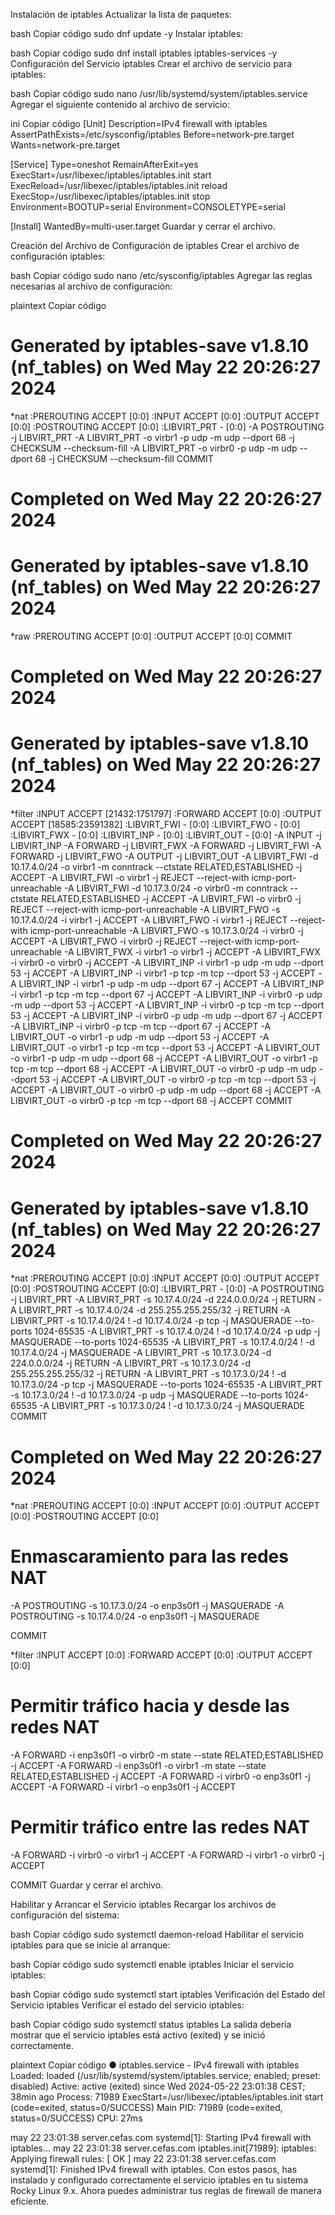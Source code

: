Instalación de iptables
Actualizar la lista de paquetes:

bash
Copiar código
sudo dnf update -y
Instalar iptables:

bash
Copiar código
sudo dnf install iptables iptables-services -y
Configuración del Servicio iptables
Crear el archivo de servicio para iptables:

bash
Copiar código
sudo nano /usr/lib/systemd/system/iptables.service
Agregar el siguiente contenido al archivo de servicio:

ini
Copiar código
[Unit]
Description=IPv4 firewall with iptables
AssertPathExists=/etc/sysconfig/iptables
Before=network-pre.target
Wants=network-pre.target

[Service]
Type=oneshot
RemainAfterExit=yes
ExecStart=/usr/libexec/iptables/iptables.init start
ExecReload=/usr/libexec/iptables/iptables.init reload
ExecStop=/usr/libexec/iptables/iptables.init stop
Environment=BOOTUP=serial
Environment=CONSOLETYPE=serial

[Install]
WantedBy=multi-user.target
Guardar y cerrar el archivo.

Creación del Archivo de Configuración de iptables
Crear el archivo de configuración iptables:

bash
Copiar código
sudo nano /etc/sysconfig/iptables
Agregar las reglas necesarias al archivo de configuración:

plaintext
Copiar código
# Generated by iptables-save v1.8.10 (nf_tables) on Wed May 22 20:26:27 2024
*nat
:PREROUTING ACCEPT [0:0]
:INPUT ACCEPT [0:0]
:OUTPUT ACCEPT [0:0]
:POSTROUTING ACCEPT [0:0]
:LIBVIRT_PRT - [0:0]
-A POSTROUTING -j LIBVIRT_PRT
-A LIBVIRT_PRT -o virbr1 -p udp -m udp --dport 68 -j CHECKSUM --checksum-fill
-A LIBVIRT_PRT -o virbr0 -p udp -m udp --dport 68 -j CHECKSUM --checksum-fill
COMMIT
# Completed on Wed May 22 20:26:27 2024
# Generated by iptables-save v1.8.10 (nf_tables) on Wed May 22 20:26:27 2024
*raw
:PREROUTING ACCEPT [0:0]
:OUTPUT ACCEPT [0:0]
COMMIT
# Completed on Wed May 22 20:26:27 2024
# Generated by iptables-save v1.8.10 (nf_tables) on Wed May 22 20:26:27 2024
*filter
:INPUT ACCEPT [21432:1751797]
:FORWARD ACCEPT [0:0]
:OUTPUT ACCEPT [18585:23591382]
:LIBVIRT_FWI - [0:0]
:LIBVIRT_FWO - [0:0]
:LIBVIRT_FWX - [0:0]
:LIBVIRT_INP - [0:0]
:LIBVIRT_OUT - [0:0]
-A INPUT -j LIBVIRT_INP
-A FORWARD -j LIBVIRT_FWX
-A FORWARD -j LIBVIRT_FWI
-A FORWARD -j LIBVIRT_FWO
-A OUTPUT -j LIBVIRT_OUT
-A LIBVIRT_FWI -d 10.17.4.0/24 -o virbr1 -m conntrack --ctstate RELATED,ESTABLISHED -j ACCEPT
-A LIBVIRT_FWI -o virbr1 -j REJECT --reject-with icmp-port-unreachable
-A LIBVIRT_FWI -d 10.17.3.0/24 -o virbr0 -m conntrack --ctstate RELATED,ESTABLISHED -j ACCEPT
-A LIBVIRT_FWI -o virbr0 -j REJECT --reject-with icmp-port-unreachable
-A LIBVIRT_FWO -s 10.17.4.0/24 -i virbr1 -j ACCEPT
-A LIBVIRT_FWO -i virbr1 -j REJECT --reject-with icmp-port-unreachable
-A LIBVIRT_FWO -s 10.17.3.0/24 -i virbr0 -j ACCEPT
-A LIBVIRT_FWO -i virbr0 -j REJECT --reject-with icmp-port-unreachable
-A LIBVIRT_FWX -i virbr1 -o virbr1 -j ACCEPT
-A LIBVIRT_FWX -i virbr0 -o virbr0 -j ACCEPT
-A LIBVIRT_INP -i virbr1 -p udp -m udp --dport 53 -j ACCEPT
-A LIBVIRT_INP -i virbr1 -p tcp -m tcp --dport 53 -j ACCEPT
-A LIBVIRT_INP -i virbr1 -p udp -m udp --dport 67 -j ACCEPT
-A LIBVIRT_INP -i virbr1 -p tcp -m tcp --dport 67 -j ACCEPT
-A LIBVIRT_INP -i virbr0 -p udp -m udp --dport 53 -j ACCEPT
-A LIBVIRT_INP -i virbr0 -p tcp -m tcp --dport 53 -j ACCEPT
-A LIBVIRT_INP -i virbr0 -p udp -m udp --dport 67 -j ACCEPT
-A LIBVIRT_INP -i virbr0 -p tcp -m tcp --dport 67 -j ACCEPT
-A LIBVIRT_OUT -o virbr1 -p udp -m udp --dport 53 -j ACCEPT
-A LIBVIRT_OUT -o virbr1 -p tcp -m tcp --dport 53 -j ACCEPT
-A LIBVIRT_OUT -o virbr1 -p udp -m udp --dport 68 -j ACCEPT
-A LIBVIRT_OUT -o virbr1 -p tcp -m tcp --dport 68 -j ACCEPT
-A LIBVIRT_OUT -o virbr0 -p udp -m udp --dport 53 -j ACCEPT
-A LIBVIRT_OUT -o virbr0 -p tcp -m tcp --dport 53 -j ACCEPT
-A LIBVIRT_OUT -o virbr0 -p udp -m udp --dport 68 -j ACCEPT
-A LIBVIRT_OUT -o virbr0 -p tcp -m tcp --dport 68 -j ACCEPT
COMMIT
# Completed on Wed May 22 20:26:27 2024
# Generated by iptables-save v1.8.10 (nf_tables) on Wed May 22 20:26:27 2024
*nat
:PREROUTING ACCEPT [0:0]
:INPUT ACCEPT [0:0]
:OUTPUT ACCEPT [0:0]
:POSTROUTING ACCEPT [0:0]
:LIBVIRT_PRT - [0:0]
-A POSTROUTING -j LIBVIRT_PRT
-A LIBVIRT_PRT -s 10.17.4.0/24 -d 224.0.0.0/24 -j RETURN
-A LIBVIRT_PRT -s 10.17.4.0/24 -d 255.255.255.255/32 -j RETURN
-A LIBVIRT_PRT -s 10.17.4.0/24 ! -d 10.17.4.0/24 -p tcp -j MASQUERADE --to-ports 1024-65535
-A LIBVIRT_PRT -s 10.17.4.0/24 ! -d 10.17.4.0/24 -p udp -j MASQUERADE --to-ports 1024-65535
-A LIBVIRT_PRT -s 10.17.4.0/24 ! -d 10.17.4.0/24 -j MASQUERADE
-A LIBVIRT_PRT -s 10.17.3.0/24 -d 224.0.0.0/24 -j RETURN
-A LIBVIRT_PRT -s 10.17.3.0/24 -d 255.255.255.255/32 -j RETURN
-A LIBVIRT_PRT -s 10.17.3.0/24 ! -d 10.17.3.0/24 -p tcp -j MASQUERADE --to-ports 1024-65535
-A LIBVIRT_PRT -s 10.17.3.0/24 ! -d 10.17.3.0/24 -p udp -j MASQUERADE --to-ports 1024-65535
-A LIBVIRT_PRT -s 10.17.3.0/24 ! -d 10.17.3.0/24 -j MASQUERADE
COMMIT
# Completed on Wed May 22 20:26:27 2024

*nat
:PREROUTING ACCEPT [0:0]
:INPUT ACCEPT [0:0]
:OUTPUT ACCEPT [0:0]
:POSTROUTING ACCEPT [0:0]

# Enmascaramiento para las redes NAT
-A POSTROUTING -s 10.17.3.0/24 -o enp3s0f1 -j MASQUERADE
-A POSTROUTING -s 10.17.4.0/24 -o enp3s0f1 -j MASQUERADE

COMMIT

*filter
:INPUT ACCEPT [0:0]
:FORWARD ACCEPT [0:0]
:OUTPUT ACCEPT [0:0]

# Permitir tráfico hacia y desde las redes NAT
-A FORWARD -i enp3s0f1 -o virbr0 -m state --state RELATED,ESTABLISHED -j ACCEPT
-A FORWARD -i enp3s0f1 -o virbr1 -m state --state RELATED,ESTABLISHED -j ACCEPT
-A FORWARD -i virbr0 -o enp3s0f1 -j ACCEPT
-A FORWARD -i virbr1 -o enp3s0f1 -j ACCEPT

# Permitir tráfico entre las redes NAT
-A FORWARD -i virbr0 -o virbr1 -j ACCEPT
-A FORWARD -i virbr1 -o virbr0 -j ACCEPT

COMMIT
Guardar y cerrar el archivo.

Habilitar y Arrancar el Servicio iptables
Recargar los archivos de configuración del sistema:

bash
Copiar código
sudo systemctl daemon-reload
Habilitar el servicio iptables para que se inicie al arranque:

bash
Copiar código
sudo systemctl enable iptables
Iniciar el servicio iptables:

bash
Copiar código
sudo systemctl start iptables
Verificación del Estado del Servicio iptables
Verificar el estado del servicio iptables:

bash
Copiar código
sudo systemctl status iptables
La salida debería mostrar que el servicio iptables está activo (exited) y se inició correctamente.

plaintext
Copiar código
● iptables.service - IPv4 firewall with iptables
     Loaded: loaded (/usr/lib/systemd/system/iptables.service; enabled; preset: disabled)
     Active: active (exited) since Wed 2024-05-22 23:01:38 CEST; 38min ago
    Process: 71989 ExecStart=/usr/libexec/iptables/iptables.init start (code=exited, status=0/SUCCESS)
   Main PID: 71989 (code=exited, status=0/SUCCESS)
        CPU: 27ms

may 22 23:01:38 server.cefas.com systemd[1]: Starting IPv4 firewall with iptables...
may 22 23:01:38 server.cefas.com iptables.init[71989]: iptables: Applying firewall rules: [  OK  ]
may 22 23:01:38 server.cefas.com systemd[1]: Finished IPv4 firewall with iptables.
Con estos pasos, has instalado y configurado correctamente el servicio iptables en tu sistema Rocky Linux 9.x. Ahora puedes administrar tus reglas de firewall de manera eficiente.